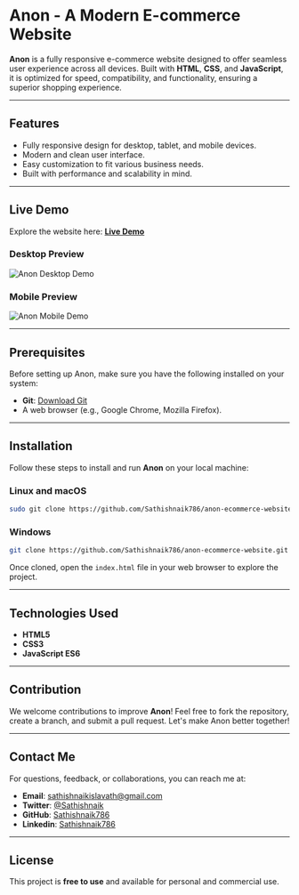 # **Anon - A Modern E-commerce Website**

**Anon** is a fully responsive e-commerce website designed to offer seamless user experience across all devices. Built with **HTML**, **CSS**, and **JavaScript**, it is optimized for speed, compatibility, and functionality, ensuring a superior shopping experience.  

---

## **Features**

- Fully responsive design for desktop, tablet, and mobile devices.
- Modern and clean user interface.
- Easy customization to fit various business needs.
- Built with performance and scalability in mind.

---

## **Live Demo**

Explore the website here: **[Live Demo](https://your-live-demo-link.com)**  

### Desktop Preview  
![Anon Desktop Demo](./website-demo-image/desktop.png "Desktop Demo")  

### Mobile Preview  
![Anon Mobile Demo](./website-demo-image/mobile.png "Mobile Demo")  

---

## **Prerequisites**

Before setting up Anon, make sure you have the following installed on your system:  

- **Git**: [Download Git](https://git-scm.com/downloads)  
- A web browser (e.g., Google Chrome, Mozilla Firefox).  

---

## **Installation**

Follow these steps to install and run **Anon** on your local machine:  

### **Linux and macOS**
```bash
sudo git clone https://github.com/Sathishnaik786/anon-ecommerce-website.git
```

### **Windows**
```bash
git clone https://github.com/Sathishnaik786/anon-ecommerce-website.git
```

Once cloned, open the `index.html` file in your web browser to explore the project.  

---

## **Technologies Used**

- **HTML5**  
- **CSS3**  
- **JavaScript ES6**  

---

## **Contribution**

We welcome contributions to improve **Anon**! Feel free to fork the repository, create a branch, and submit a pull request. Let's make Anon better together!  

---

## **Contact Me**

For questions, feedback, or collaborations, you can reach me at:  

- **Email**: [sathishnaikislavath@gmail.com](mailto:sathishnaikislavath@gmail.com)  
- **Twitter**: [@Sathishnaik](https://twitter.com/Sathishnaik)  
- **GitHub**: [Sathishnaik786](https://github.com/Sathishnaik786)
- **Linkedin**: [Sathishnaik786](https://www.linkedin.com/in/isathishnaik/)


---

## **License**

This project is **free to use** and available for personal and commercial use.  
